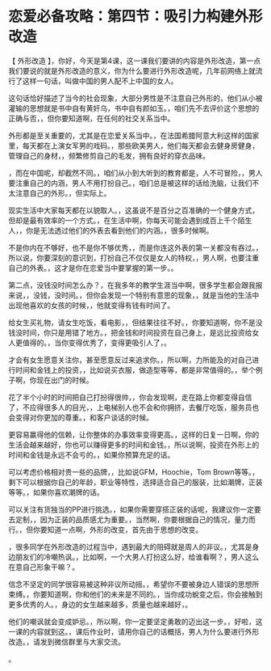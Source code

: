 # 恋爱必备攻略：第四节：吸引力构建外形改造

【 外形改造 】，你好，今天是第4课，这一课我们要讲的内容是外形改造，第一点我们要说的就是外形改造的意义，你为什么要进行外形改造呢，几年前网络上就流行了这样一句话，叫做中国的男人配不上中国的女人。

这句话恰好描述了当今的社会现象，大部分男性是不注意自己外形的，他们从小被灌输的思想就是书中自有黄奸乌，书中自有颜如玉。，咱们先不去评价这个思想的正确与否，，但你要知道啊，在任何的社交关系当中。

外形都是至关重要的，尤其是在恋爱关系当中。，在法国希腊阿意大利这样的国家里，每天都在上演女军男的戏码。，那些欧美男人，他们每天都会去健身房健身，管理自己的身材，，频繁修剪自己的毛发，拥有良好的穿衣品味。

，而在中国呢，却截然不同。，咱们从小到大听到的教育都是，人不可冒险，，男人要注重自己的内涵，男人不用打扮自己。，咱们总是被这样的话给洗脑，让我们不太注意自己的外形。，但实际上。

现实生活中大家每天都在以貌取人。，这虽说不是百分之百准确的一个健身方式，但却是最有效率的一个方式。，在生活中啊，你每天可能会遇到成百上千个陌生人，，你是无法透过他们的外表去看到他们的内涵。，很多时候啊。

不是你内在不够好，也不是你不够优秀，，而是你连这外表的第一关都没有吞过。，所以说，你要深刻的意识到，打扮自己不仅仅是女人的特权，，男人啊，也要注重自己的外表。，这才是你在恋爱当中要掌握的第一步。。

第二点，没钱没时间怎么办？，在我多年的教学生涯当中啊，很多学生都会跟我报来说，，没钱，没时间。，但你会发现一个特别有意思的现象，，就是当他的生活中出现他喜欢的女孩的时候，，他就变得有钱有时间了。

给女生买礼物，请女生吃饭，看电影，，但结果往往不好。，你要知道啊，你不是没钱没时间，你只是用错了地方。，把金钱和时间投资在自己身上，是远比投资给女人更值得的。，当你变得优秀了，变得更吸引人了，。

才会有女生愿意关注你，甚至愿意反过来追求你。，所以啊，力所能及的对自己进行时间和金钱上的投资，，比如说买衣服，做造型等等，都是非常值得的。，举个例子啊，你现在出门的时候。

花了半个小时的时间把自己打扮得很帅，，你会发现啊，走在路上你都变得自信了，不应得很多人的目光，，上电梯别人也不会和你拥挤，去餐厅吃饭，服务员也会变得对你更加的尊重。，和客户谈话的时候。

更容易赢得他的信赖，让你整体的办事效率变得更高。，这样的日复一日啊，你的生活会越来越好，你也可以赚得更多的时间和金钱。，所以说啊，投资在外形上的时间和金钱是永远不会亏的。，如果你预算充足的话。

可以考虑价格相对贵一些的品牌，，比如说GFM，Hoochie，Tom Brown等等。，剩下可以根据你自己的年龄，职业等特性，选择适合自己的服装，比如潮牌，正装等等。，如果你喜欢潮牌的话。

可以关注有货独当的PP进行挑选。，如果你需要穿搭正装的话呢，我建议你一定要去定制，，因为正装的品质感尤为重要。，当然啊，你要根据自己的情况，量力而行。，但你要知道一点啊，外形的改变，首先由于思想的改变。

，很多同学在外形改造的过程当中，遇到最大的阻碍就是周人的非议。，尤其是身边朋友们的冷嘲热讽。，比如啊，一个大男人打扮这么好，给谁看啊？，男人这么在意自己形象干嘛？。

信念不坚定的同学很容易被这种非议所动摇。，希望你不要被身边人错误的思想所束缚。，你要知道啊，你和他们的未来是不同的。，当你成功蛻变之后，你会接触到更多优秀的人。，身边的女生越来越多，质量也越来越好，。

他们的嘲讽就会变成妒忌。，所以啊，你一定要坚定勇敢的迈出这一步。，好啦，这一课的内容就到这。，课后作业时，请用你自己的话概括，男人为什么要进行外形改造。，请发到微信群里与大家交流。

。